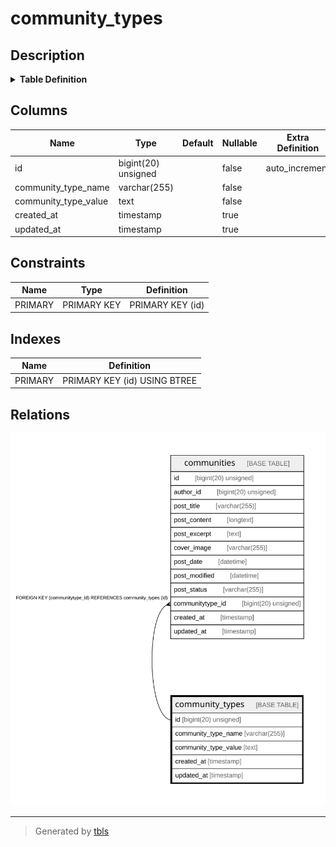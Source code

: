 # community_types

## Description

<details>
<summary><strong>Table Definition</strong></summary>

```sql
CREATE TABLE `community_types` (
  `id` bigint(20) unsigned NOT NULL AUTO_INCREMENT,
  `community_type_name` varchar(255) COLLATE utf8mb4_unicode_ci NOT NULL,
  `community_type_value` text COLLATE utf8mb4_unicode_ci NOT NULL,
  `created_at` timestamp NULL DEFAULT NULL,
  `updated_at` timestamp NULL DEFAULT NULL,
  PRIMARY KEY (`id`)
) ENGINE=InnoDB AUTO_INCREMENT=[Redacted by tbls] DEFAULT CHARSET=utf8mb4 COLLATE=utf8mb4_unicode_ci
```

</details>

## Columns

| Name | Type | Default | Nullable | Extra Definition | Children | Parents | Comment |
| ---- | ---- | ------- | -------- | ---------------- | -------- | ------- | ------- |
| id | bigint(20) unsigned |  | false | auto_increment | [communities](communities.md) |  |  |
| community_type_name | varchar(255) |  | false |  |  |  |  |
| community_type_value | text |  | false |  |  |  |  |
| created_at | timestamp |  | true |  |  |  |  |
| updated_at | timestamp |  | true |  |  |  |  |

## Constraints

| Name | Type | Definition |
| ---- | ---- | ---------- |
| PRIMARY | PRIMARY KEY | PRIMARY KEY (id) |

## Indexes

| Name | Definition |
| ---- | ---------- |
| PRIMARY | PRIMARY KEY (id) USING BTREE |

## Relations

![er](community_types.svg)

---

> Generated by [tbls](https://github.com/k1LoW/tbls)
